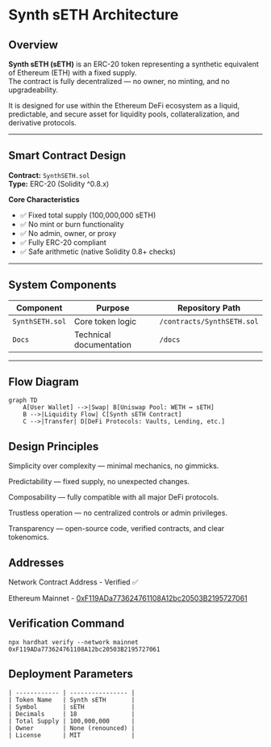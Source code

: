 # Synth sETH Architecture

## Overview
**Synth sETH (sETH)** is an ERC-20 token representing a synthetic equivalent of Ethereum (ETH) with a fixed supply.  
The contract is fully decentralized — no owner, no minting, and no upgradeability.

It is designed for use within the Ethereum DeFi ecosystem as a liquid, predictable, and secure asset for liquidity pools, collateralization, and derivative protocols.

---

## Smart Contract Design
**Contract:** `SynthSETH.sol`  
**Type:** ERC-20 (Solidity ^0.8.x)  

**Core Characteristics**
- ✅ Fixed total supply (100,000,000 sETH)  
- ✅ No mint or burn functionality  
- ✅ No admin, owner, or proxy  
- ✅ Fully ERC-20 compliant  
- ✅ Safe arithmetic (native Solidity 0.8+ checks)

---

## System Components

| Component | Purpose | Repository Path |
|------------|----------|-----------------|
| `SynthSETH.sol` | Core token logic | `/contracts/SynthSETH.sol` |
| `Docs` | Technical documentation | `/docs` |

---

## Flow Diagram
```mermaid
graph TD
    A[User Wallet] -->|Swap| B[Uniswap Pool: WETH ↔ sETH]
    B -->|Liquidity Flow| C[Synth sETH Contract]
    C -->|Transfer| D[DeFi Protocols: Vaults, Lending, etc.]
```

## Design Principles

Simplicity over complexity — minimal mechanics, no gimmicks.

Predictability — fixed supply, no unexpected changes.

Composability — fully compatible with all major DeFi protocols.

Trustless operation — no centralized controls or admin privileges.

Transparency — open-source code, verified contracts, and clear tokenomics.

## Addresses
Network	Contract Address - Verified ✅

Ethereum Mainnet - [0xF119ADa773624761108A12bc20503B2195727061](https://etherscan.io/token/0xf119ada773624761108a12bc20503b2195727061)

## Verification Command

```npx hardhat verify --network mainnet 0xF119ADa773624761108A12bc20503B2195727061```

## Deployment Parameters
```| Parameter    | Value            |
| ------------ | ---------------- |
| Token Name   | Synth sETH       |
| Symbol       | sETH             |
| Decimals     | 18               |
| Total Supply | 100,000,000      |
| Owner        | None (renounced) |
| License      | MIT              |
```

